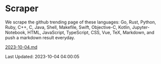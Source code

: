 # Scraper

We scrape the github trending page of these languages: Go, Rust, Python, Ruby, C++, C, Java, Shell, Makefile, Swift, Objective-C, Kotlin, Jupyter-Notebook, HTML, JavaScript, TypeScript, CSS, Vue, TeX, Markdown, and push a markdown result everyday.

[2023-10-04.md](https://github.com/yangwenmai/github-trending-backup/blob/master/2023-10-04.md)

Last Updated: 2023-10-04 04:00:05